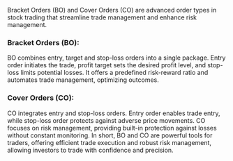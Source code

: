 <!-- ## Bracket Orders (BO) and Cover Orders (CO) -->

Bracket Orders (BO) and Cover Orders (CO) are advanced order types in stock trading that streamline trade management and enhance risk management.

### Bracket Orders (BO):

BO combines entry, target and stop-loss orders into a single package.
Entry order initiates the trade, profit target sets the desired profit level, and stop-loss limits potential losses.
It offers a predefined risk-reward ratio and automates trade management, optimizing outcomes.

###  Cover Orders (CO):
CO integrates entry and stop-loss orders. Entry order enables trade entry, while stop-loss order protects against adverse price movements.
CO focuses on risk management, providing built-in protection against losses without constant monitoring.
In short, BO and CO are powerful tools for traders, offering efficient trade execution and robust risk management, allowing investors to trade with confidence and precision.




